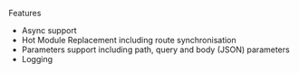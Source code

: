 Features
 - Async support
 - Hot Module Replacement including route synchronisation
 - Parameters support including path, query and body (JSON) parameters
 - Logging
 
